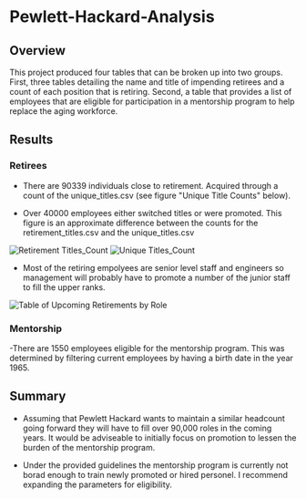 # Pewlett-Hackard-Analysis

## Overview

This project produced four tables that can be broken up into two groups.
First, three tables detailing the name and title of impending retirees and a count of each position that is retiring.
Second, a table that provides a list of employees that are eligible for participation in a mentorship program to help replace the aging workforce.

## Results

### Retirees
	
- There are 90339 individuals close to retirement. Acquired through a count of the unique_titles.csv (see figure "Unique Title Counts" below).

- Over 40000 employees either switched titles or were promoted. This figure is an approximate difference between the counts for the retirement_titles.csv and the unique_titles.csv

![Retirement Titles_Count](https://user-images.githubusercontent.com/90660790/140637077-027b27a2-0ea9-4d79-b958-1cfccf01dd4d.PNG)
![Unique Titles_Count](https://user-images.githubusercontent.com/90660790/140637078-3b1c8b0c-768f-4b09-8989-5e472b30d169.PNG)


- Most of the retiring empolyees are senior level staff and engineers so management will probably have to promote a number of the junior staff to fill the upper ranks.

![Table of Upcoming Retirements by Role](https://user-images.githubusercontent.com/90660790/140636962-b77f1d95-f085-48e3-9b28-6d832d1f7343.PNG)

### Mentorship

-There are 1550 employees eligible for the mentorship program. This was determined by filtering current employees by having a birth date in the year 1965.


## Summary

 - Assuming that Pewlett Hackard wants to maintain a similar headcount going forward they will have to fill over 90,000 roles in the coming years. It would be adviseable to initially focus on promotion to lessen the burden of the mentorship program.

- Under the provided guidelines the mentorship program is currently not borad enough to train newly promoted or hired personel. I recommend expanding the parameters for eligibility.
